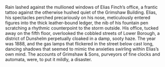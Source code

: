Rain lashed against the mullioned windows of Elias Finch’s office, a frantic tattoo against the otherwise hushed quiet of the Grimshaw Building.  Elias, his spectacles perched precariously on his nose, meticulously entered figures into the thick leather-bound ledger, the nib of his fountain pen scratching a rhythmic counterpoint to the storm outside. His office, tucked away on the fifth floor, overlooked the cobbled streets of Lower Borough, a district of Dunshelm perpetually cloaked in a damp, sooty haze. The year was 1888, and the gas lamps that flickered in the street below cast long, dancing shadows that seemed to mimic the anxieties swirling within Elias’s own mind. The accounts of Grimshaw & Sons, purveyors of fine clocks and automata, were, to put it mildly, a disaster.
